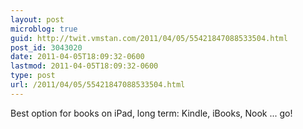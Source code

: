 ```yaml
---
layout: post
microblog: true
guid: http://twit.vmstan.com/2011/04/05/55421847088533504.html
post_id: 3043020
date: 2011-04-05T18:09:32-0600
lastmod: 2011-04-05T18:09:32-0600
type: post
url: /2011/04/05/55421847088533504.html
---
```

Best option for books on iPad, long term: Kindle, iBooks, Nook ... go!

